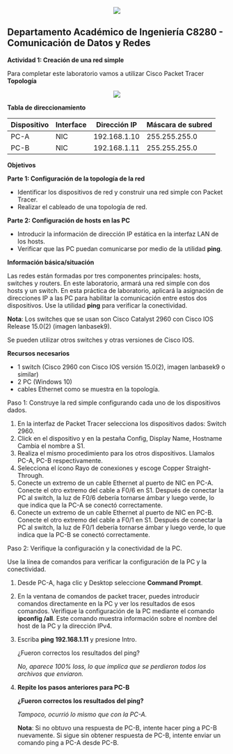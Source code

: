 <p align="center">
  <img src="../../Images/logo_upch.png">
</p>

**Departamento Académico de Ingeniería C8280 - Comunicación de Datos y Redes**  
---
**Actividad 1: Creación de una red simple** 

Para completar este laboratorio vamos a utilizar Cisco Packet Tracer **Topología** 

<p align="center">
  <img src="image1.png">
</p>

**Tabla de direccionamiento** 



|**Dispositivo** |**Interface** |**Dirección IP** |**Máscara de subred** |
| - | - | - | - |
|PC-A |NIC |192\.168.1.10 |255\.255.255.0 |
|PC-B |NIC |192\.168.1.11 |255\.255.255.0 |

**Objetivos** 

**Parte 1: Configuración de la topología de la red**  

- Identificar los dispositivos de red y construir una red simple con Packet Tracer. 
- Realizar el cableado de una topología de red. 

**Parte 2: Configuración de hosts en las PC** 

- Introducir la información de dirección IP estática en la interfaz LAN de los hosts. 
- Verificar que las PC puedan comunicarse por medio de la utilidad **ping**. 

**Información básica/situación** 

Las redes están formadas por tres componentes principales: hosts, switches y routers. En este laboratorio, armará una red simple con dos hosts y un switch. En esta práctica de laboratorio, aplicará la asignación de direcciones IP a las PC para habilitar la comunicación entre estos dos dispositivos. Use la utilidad **ping** para verificar la conectividad. 

**Nota**: Los switches que se usan son Cisco Catalyst 2960 con Cisco IOS Release 15.0(2) (imagen lanbasek9).  

Se pueden utilizar otros switches y otras versiones de Cisco IOS. 

**Recursos necesarios** 

- 1 switch (Cisco 2960 con Cisco IOS versión 15.0(2), imagen lanbasek9 o similar) 
- 2 PC (Windows 10) 
- cables Ethernet como se muestra en la topología. 

Paso 1: Construye la red simple configurando cada uno de los dispositivos dados. 

1. En la interfaz de Packet Tracer selecciona los dispositivos dados: Switch 2960.  
2. Click en el dispositivo y en la pestaña Config, Display Name, Hostname Cambia el nombre a S1. 
3. Realiza el mismo procedimiento para los otros dispositivos. Llamalos PC-A, PC-B respectivamente.
4. Selecciona el ícono Rayo de conexiones y escoge Copper Straight-Through.  
5. Conecte un extremo de un cable Ethernet al puerto de NIC en PC-A. Conecte el otro extremo del cable a F0/6 en S1. Después de conectar la PC al switch, la luz de F0/6 debería tornarse ámbar y luego verde, lo que indica que la PC-A se conectó correctamente. 
6. Conecte un extremo de un cable Ethernet al puerto de NIC en PC-B. Conecte el otro extremo del cable a F0/1 en S1. Después de conectar la PC al switch, la luz de F0/1 debería tornarse ámbar y luego verde, lo que indica que la PC-B se conectó correctamente. 

Paso 2: Verifique la configuración y la conectividad de la PC. 

Use la línea de comandos para verificar la configuración de la PC y la conectividad. 

1. Desde PC-A, haga clic y Desktop seleccione **Command Prompt**. 
2. En la ventana de comandos de packet tracer, puedes introducir comandos directamente en la PC y ver los resultados de esos comandos. Verifique la configuración de la PC mediante el comando **ipconfig /all**. Este comando muestra información sobre el nombre del host de la PC y la dirección IPv4. 
3. Escriba **ping 192.168.1.11** y presione Intro. 

   ¿Fueron correctos los resultados del ping? 
   
   *No, aparece 100% loss, lo que implica que se perdieron todos los archivos que enviaron.*

4. **Repite los pasos anteriores para PC-B** 

   **¿Fueron correctos los resultados del ping?** 
   
   *Tampoco, ocurrió lo mismo que con la PC-A.*

   **Nota**: Si no obtuvo una respuesta de PC-B, intente hacer ping a PC-B nuevamente. Si sigue sin obtener respuesta de PC-B, intente enviar un comando ping a PC-A desde PC-B.